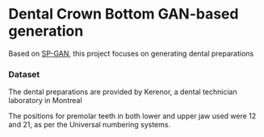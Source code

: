 # Dental Crown Bottom GAN-based generation

Based on [SP-GAN](https://github.com/liruihui/SP-GAN), this project focuses on generating dental preparations 

### Dataset

The dental preparations are provided by Kerenor, a dental technician laboratory in Montreal

The positions for premolar teeth in both lower and upper jaw used were 12 and 21, as per the Universal numbering systems.
